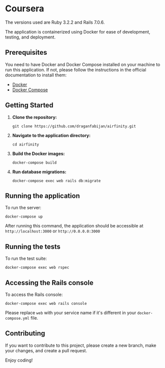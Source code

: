# Coursera

The versions used are Ruby 3.2.2 and Rails 7.0.6.

The application is containerized using Docker for ease of development, testing, and deployment.

## Prerequisites

You need to have Docker and Docker Compose installed on your machine to run this application. If not, please follow the instructions in the official documentation to install them:

- [Docker](https://docs.docker.com/get-docker/)
- [Docker Compose](https://docs.docker.com/compose/install/)

## Getting Started

1. **Clone the repository:**

    ```
    git clone https://github.com/draganfabijan/airfinity.git
    ```

2. **Navigate to the application directory:**

    ```
    cd airfinity
    ```

3. **Build the Docker images:**

    ```
    docker-compose build
    ```

4. **Run database migrations:**

    ```
    docker-compose exec web rails db:migrate
    ```

## Running the application

To run the server:

```
docker-compose up
```

After running this command, the application should be accessible at `http://localhost:3000` or `http://0.0.0.0:3000`

## Running the tests

To run the test suite:

```
docker-compose exec web rspec
```

## Accessing the Rails console

To access the Rails console:

```
docker-compose exec web rails console
```

Please replace `web` with your service name if it's different in your `docker-compose.yml` file.

## Contributing

If you want to contribute to this project, please create a new branch, make your changes, and create a pull request.

Enjoy coding!